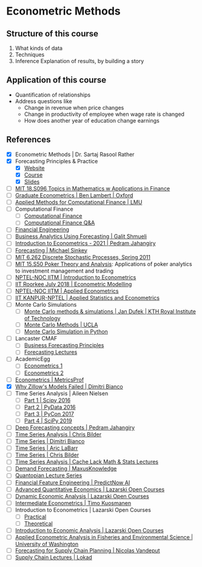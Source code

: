 # Econometric Methods

## Structure of this course

1. What kinds of data
2. Techniques
3. Inference
   Explanation of results, by building a story

## Application of this course

- Quantification of relationships
- Address questions like
    - Change in revenue when price changes
    - Change in productivity of employee when wage rate is changed
    - How does another year of education change earnings

## References

- [x] Econometric Methods | Dr. Sartaj Rasool Rather
- [x] Forecasting Principles & Practice
  - [x] [Website](https://otexts.com/fpp3)
  - [x] [Course](https://www.youtube.com/playlist?list=PLyCNZ_xXGzpm7W9jLqbIyBAiSO5jDwJeE)
  - [x] [Slides](https://github.com/AhmedThahir/Forecasting-Principles-Practice)
- [ ] [MIT 18.S096 Topics in Mathematics w Applications in Finance](https://www.youtube.com/playlist?list=PLUl4u3cNGP63ctJIEC1UnZ0btsphnnoHR)
- [ ] [Graduate Econometrics | Ben Lambert | Oxford](https://www.youtube.com/playlist?list=PLFDbGp5YzjqXj-nXiNzO1aaItNDm30e01)
- [ ] [Applied Methods for Computational Finance | LMU](https://www.youtube.com/playlist?list=PLJ9XZsVSloaTkwo-6A2XxhivrI9nj2fTW)
- [ ] Computational Finance
	- [ ] [Computational Finance](https://www.youtube.com/playlist?list=PL6zzGYGhbWrPaI-op1UfNl0uDglxdkaOB)
	- [ ] [Computational Finance Q&A](https://www.youtube.com/playlist?list=PL6zzGYGhbWrPzu3MojPq24denhjJ4kFCI)
- [ ] [Financial Engineering](https://www.youtube.com/playlist?list=PL6zzGYGhbWrMpjEKDtnrHWyIj-oVLKCYD)
- [ ] [Business Analytics Using Forecasting | Galit Shmueli](https://www.youtube.com/playlist?list=PLoK4oIB1jeK0LHLbZW3DTT05e4srDYxFq)
- [ ] [Introduction to Econometrics - 2021 | Pedram Jahangiry](https://www.youtube.com/playlist?list=PL2GWo47BFyUOUbaiqETxuC7CuycdN7vIf)
- [ ] [Forecasting | Michael Sinkey](https://www.youtube.com/@michaelsinkey139/videos)
- [ ] [MIT 6.262 Discrete Stochastic Processes, Spring 2011](https://www.youtube.com/playlist?list=PLEEF5322B331C1B98)
- [ ] [MIT 15.S50 Poker Theory and Analysis](https://www.youtube.com/playlist?list=PLUl4u3cNGP61kfOW3zAIfpNhf0piao8oo): Applications of poker analytics to investment management and trading
- [ ] [NPTEL-NOC IITM | Introduction to Econometrics](https://www.youtube.com/playlist?list=PLyqSpQzTE6M-YZKVfuVSYqZnMfyDNLtkw)
- [ ] [IIT Roorkee July 2018 | Econometric Modelling](https://www.youtube.com/playlist?list=PLLy_2iUCG87AcLO4TqAK-lJWYTFEDoRK-)
- [ ] [NPTEL-NOC IITM | Applied Econometrics](https://www.youtube.com/playlist?list=PLyqSpQzTE6M-_17_rQS9WcLZFeYRe0alq)
- [ ] [IIT KANPUR-NPTEL | Applied Statistics and Econometrics](https://www.youtube.com/playlist?list=PLFW6lRTa1g82IqCx1xydB2KyVaFd4nGwO)
- [ ] Monte Carlo Simulations
  - [ ] [Monte Carlo methods & simulations | Jan Dufek | KTH Royal Institute of Technology](https://www.youtube.com/playlist?list=PLGwyAAXNSxVA65nbrRo05azDkpQLpOtlb)
  - [ ] [Monte Carlo Methods | UCLA](https://www.youtube.com/playlist?list=PLKR7271tMEmiX2wcyfbowvGYwCQh6UV46)
  - [ ] [Monte Carlo Simulation in Python](https://www.youtube.com/playlist?list=PLQVvvaa0QuDdhOnp-FnVStDsALpYk2hk0)
- [ ] Lancaster CMAF
  - [ ] [Business Forecasting Principles](https://www.youtube.com/playlist?list=PL3lwfyjqDa1tg8F1XUX41kaQp6mwXqDyB)
  - [ ] [Forecasting Lectures](https://www.youtube.com/playlist?list=PL3lwfyjqDa1urANzVq4JtMC5SjjgcqKKR)
- [ ] AcademicEgg
  - [ ] [Econometrics 1](https://www.youtube.com/playlist?list=PL0U39IkrjLXdgRe9hcxw6P-C-Iv51Kh-V)
  - [ ] [Econometrics 2](https://www.youtube.com/playlist?list=PL0U39IkrjLXdSHa6BKullTgiHdaFRuN9s)
- [ ] [Econometrics | MetricsProf](https://www.youtube.com/@metricsprof6192/playlists)
- [x] [Why Zillow's Models Failed | Dimitri Bianco](https://www.youtube.com/watch?v=K3g763TGrdM)
- [ ] Time Series Analysis | Aileen Nielsen
	- [ ] [Part 1 | Scipy 2016](https://www.youtube.com/watch?v=JNfxr4BQrLk)
	- [ ] [Part 2 | PyData 2016](https://www.youtube.com/watch?v=E4NMZyfao2c)
	- [ ] [Part 3 | PyCon 2017](https://www.youtube.com/watch?v=zmfe2RaX-14)
	- [ ] [Part 4 | SciPy 2019](https://www.youtube.com/watch?v=v5ijNXvlC5A)
- [ ] [Deep Forecasting concepts | Pedram Jahangiry](https://www.youtube.com/playlist?list=PL2GWo47BFyUPW_lptTNwpKNrpEQvUZerR)
- [ ] [Time Series Analysis | Chris Bilder](https://www.youtube.com/playlist?list=PLugR2r-GFd_Cc5mn9J22hz_j3TnRrNct4)
- [ ] [Time Series | Dimitri Bianco](https://www.youtube.com/playlist?list=PLBfqPS8Xvt2D2pagOjSEkQYCcn_8X-vzg)
- [ ] [Time Series | Aric LaBarr](https://www.youtube.com/playlist?list=PLjwX9KFWtvNnOc4HtsvaDf1XYG3O5bv5s)
- [ ] [Time Series | Chris Bilder](https://www.youtube.com/playlist?list=PLugR2r-GFd_BQPyDjKvEens-VFSMijBR3)
- [ ] [Time Series Analysis | Cache Lack Math & Stats Lectures](https://www.youtube.com/playlist?list=PL0vEWJI_pj7SWa-cOUZZlHtpMQ7ULrTdY)
- [ ] [Demand Forecasting | MaxusKnowledge](https://www.youtube.com/playlist?list=PLlCWmLrQuBh1pb1ji_81K5c4nlK8k-XG0)
- [ ] [Quantopian Lecture Series](https://www.youtube.com/playlist?list=PLRFLF1OxMm_UL7WUWM31iynp0jMVf_vLW)
- [ ] [Financial Feature Engineering | PredictNow AI](https://www.youtube.com/playlist?list=PLqJkyR5xvG35O8w8qQl6BF8pViB93l9BU)
- [ ] [Advanced Quantitative Economics | Lazarski Open Courses](https://www.youtube.com/playlist?list=PL9aqlRevPSRC5EcJfJq73xQ4tsqdImXPd)
- [ ] [Dynamic Economic Analysis | Lazarski Open Courses](https://www.youtube.com/playlist?list=PL9aqlRevPSRBOB994SVP5icxn5S3mvoaN)
- [ ] [Intermediate Econometrics | Timo Kuosmanen](https://www.youtube.com/playlist?list=PL1V6V9R5sTmnkgS_i5AGp-YUYERtMJhaU)
- [ ] Introduction to Econometrics | Lazarski Open Courses
	- [ ] [Practical](https://www.youtube.com/playlist?list=PL9aqlRevPSRD8Td8q3zrBcKCck5zhveh2)
	- [ ] [Theoretical](https://www.youtube.com/playlist?list=PL9aqlRevPSRAcOqyMpX4YC-qMfSeh_XAP)
- [ ] [Introduction to Economic Analysis | Lazarski Open Courses](https://www.youtube.com/playlist?list=PL9aqlRevPSRDDdjlJcIHd3HX86tYYzY0Y)
- [ ] [Applied Econometric Analysis in Fisheries and Environmental Science | University of Washington](https://atsa-es.github.io/atsa)
- [ ] [Forecasting for Supply Chain Planning | Nicolas Vandeput](https://youtu.be/wpjDBLkdjQ8)
- [ ] [Supply Chain Lectures | Lokad](https://www.youtube.com/playlist?list=PLVPF96B7tFlp2re0zhkU2O0mchl8IrrNs)
